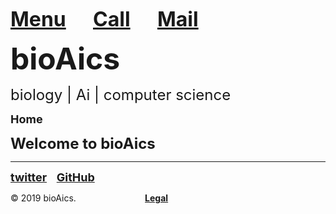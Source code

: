 <strong><font size="6"><a href="https://bioaics.github.io">Menu</a></font></strong>&nbsp;&nbsp;&nbsp;&nbsp;&nbsp;&nbsp;&nbsp;&nbsp;&nbsp;&nbsp;
<strong><font size="6"><a href="tel:+31685842325">Call</a></font></strong>&nbsp;&nbsp;&nbsp;&nbsp;&nbsp;&nbsp;&nbsp;&nbsp;&nbsp;&nbsp;
<strong><font size="6"><a href="mailto:bioaics.x@gmail.com">Mail</a></font></strong>

<p><strong><font size="7">bioAics</font></strong><p>
<p><font size="5">biology | Ai | computer science</font></p>
<p><strong><font size="4">Home</font></strong></P>
<p><strong><font size="5">Welcome to bioAics</font></strong></P>
<hr>
<p><strong><font size="4"><a href="https://twitter.com/bioAics">twitter</a></font></strong>&nbsp;&nbsp;&nbsp;
<strong><font size="4"><a href="https://github.com/bioaics">GitHub</a></font></strong></P>
© 2019 bioAics.&nbsp;&nbsp;&nbsp;&nbsp;&nbsp;&nbsp;&nbsp;&nbsp;&nbsp;&nbsp;&nbsp;&nbsp;&nbsp;&nbsp;&nbsp;&nbsp;&nbsp;&nbsp;&nbsp;&nbsp;&nbsp;&nbsp;&nbsp;&nbsp;&nbsp;&nbsp;&nbsp;&nbsp;<strong><a href="https://bioaics.github.io">Legal</a></strong>
